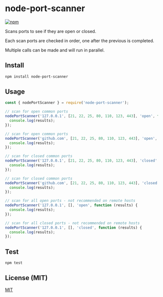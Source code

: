 # node-port-scanner

[![npm](https://img.shields.io/npm/v/node-port-scanner.svg)](https://www.npmjs.com/package/node-port-scanner)

Scans ports to see if they are open or closed. 

Each scan ports are checked in order, one after the previous is completed.

Multiple calls can be made and will run in parallel.

## Install

```bash
npm install node-port-scanner
```

## Usage

```javascript
const { nodePortScanner } = require('node-port-scanner');

// scan for open common ports
nodePortScanner('127.0.0.1', [21, 22, 25, 80, 110, 123, 443], 'open', function (results) {
  console.log(results);
});

// scan for open common ports
nodePortScanner('github.com', [21, 22, 25, 80, 110, 123, 443], 'open', function (results) {
  console.log(results);
});

// scan for closed common ports
nodePortScanner('127.0.0.1', [21, 22, 25, 80, 110, 123, 443], 'closed', function (results) {
  console.log(results);
});

// scan for closed common ports
nodePortScanner('github.com', [21, 22, 25, 80, 110, 123, 443], 'closed', function (results) {
  console.log(results);
});

// scan for all open ports - not recommended on remote hosts
nodePortScanner('127.0.0.1', [], 'open', function (results) {
  console.log(results);
});

// scan for all closed ports - not recommended on remote hosts
nodePortScanner('127.0.0.1', [], 'closed', function (results) {
  console.log(results);
});
```

## Test

```sh
npm test
```

## License (MIT)

[MIT](LICENSE)